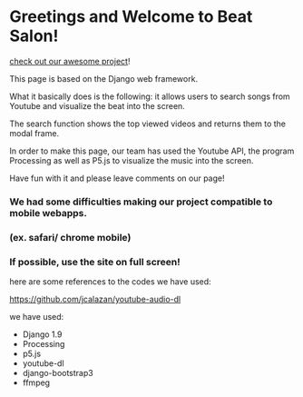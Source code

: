 # Greetings and Welcome to Beat Salon!
[check out our awesome project](https://beatsalon.xyx)!

This page is based on the Django web framework.

What it basically does is the following: it allows users to search songs from Youtube and visualize the beat into the screen.

The search function shows the top viewed videos and returns them to the modal frame.

In order to make this page, our team has used the Youtube API, the program Processing as well as P5.js to visualize the music into the screen.

Have fun with it and please leave comments on our page!

### We had some difficulties making our project compatible to mobile webapps.
### (ex. safari/ chrome mobile)
### If possible, use the site on full screen!

here are some references to the codes we have used:

https://github.com/jcalazan/youtube-audio-dl

we have used:

* Django 1.9
* Processing
* p5.js
* youtube-dl
* django-bootstrap3
* ffmpeg

